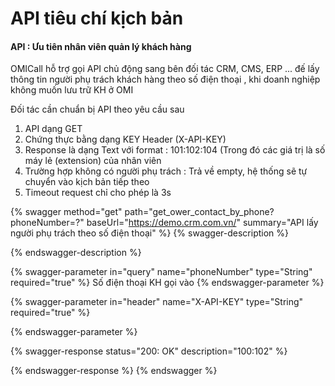 # API tiêu chí kịch bản

#### API : Ưu tiên nhân viên quản lý khách hàng

OMICall hỗ trợ gọi API chủ động sang bên đối tác CRM, CMS, ERP ... đế lấy thông tin người phụ trách khách hàng theo số điện thoại , khi doanh nghiệp không muốn lưu trữ KH ở OMI

Đối tác cần chuẩn bị API theo yêu cầu sau

1. API dạng GET
2. Chứng thực bằng dạng KEY Header (X-API-KEY)
3. Response là dạng Text với format : 101:102:104 (Trong đó các giá trị là số máy lẻ (extension) của nhân viên
4. Trường hợp không có người phụ trách : Trả về empty, hệ thống sẽ tự chuyển vào kịch bản tiếp theo
5. Timeout request chỉ cho phép là 3s&#x20;

{% swagger method="get" path="get_ower_contact_by_phone?phoneNumber=?" baseUrl="https://demo.crm.com.vn/" summary="API lấy người phụ trách theo số điện thoại" %}
{% swagger-description %}

{% endswagger-description %}

{% swagger-parameter in="query" name="phoneNumber" type="String" required="true" %}
Số điện thoại KH gọi vào
{% endswagger-parameter %}

{% swagger-parameter in="header" name="X-API-KEY" type="String" required="true" %}

{% endswagger-parameter %}

{% swagger-response status="200: OK" description="100:102" %}

{% endswagger-response %}
{% endswagger %}
